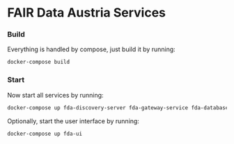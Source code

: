 # FAIR Data Austria Services

### Build

Everything is handled by compose, just build it by running:

```bash
docker-compose build
```

### Start

Now start all services by running:

```bash
docker-compose up fda-discovery-server fda-gateway-service fda-database-managing-service fda-container-managing-service fda-query-service fda-table-service fda-analyse-service
```

Optionally, start the user interface by running:

```bash
docker-compose up fda-ui
```